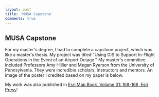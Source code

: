 ```yaml
---
layout: post
title: 'MUSA Capstone'
comments: true
---
```


## MUSA Capstone

For my master's degree, I had to complete a capstone project, which was like a master's thesis. My project was titled "Using GIS to Support In-Flight Operations in the Event of an Airport Outage." My master's committee included Professors Amy Hillier and Megan Ryerson from the University of Pennsylvania. They were incredible scholars, instructors and mentors. An image of the poster I credited based on my paper is below.

My work was also published in [Esri Map Book, Volume 31: 168-169, Esri Press](https://esripress.esri.com/display/index.cfm?fuseaction=display&websiteID=309&moduleID=0)!




